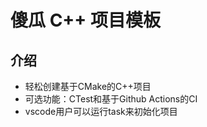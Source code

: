 # 傻瓜 C++ 项目模板

## 介绍

- 轻松创建基于CMake的C++项目
- 可选功能：CTest和基于Github Actions的CI
- vscode用户可以运行task来初始化项目

